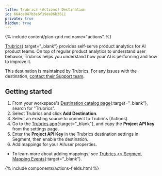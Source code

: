 ```yaml
---
title: Trubrics (Actions) Destination
id: 664ce847b3e6f19ea96b3611
private: true
hidden: true
---
```


{% include content/plan-grid.md name="actions" %}

[Trubrics](https://trubrics.com/?utm_source=segmentio&utm_medium=docs&utm_campaign=partners){:target="_blank”} provides self-serve product analytics for AI product teams. On top of regular product analytics to understand user behavior, Trubrics helps you understand how your AI is performing and how to improve it.

This destination is maintained by Trubrics. For any issues with the destination, [contact their Support team](mailto:jeff.kayne@trubrics.com).

## Getting started

1. From your workspace's [Destination catalog page](https://app.segment.com/goto-my-workspace/destinations/catalog){:target="_blank”}, search for "Trubrics".
2. Select Trubrics and click **Add Destination**.
3. Select an existing source to connect to Trubrics (Actions).
4. Go to the [Trubrics app](https://app.trubrics.com){:target="_blank"}, and copy the **Project API key** from the settings page.
5. Enter the **Project API Key** in the Trubrics destination settings in Segment, then enable the destination.
6. Add mappings for your AI/user properties.
 - To learn more about adding mappings, see [Trubrics <> Segment Mapping Events](https://www.loom.com/share/3bc3a02cf38d47b4b865c50314dbc8fb){:target="_blank”}.
 
 <!--- TODO: write this instead of having it in a video --->

{% include components/actions-fields.html %}